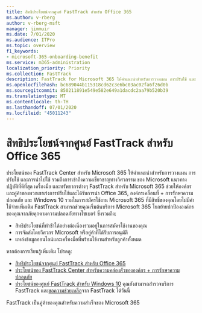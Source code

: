 ```yaml
---
title: สิทธิประโยชน์จากศูนย์ FastTrack สำหรับ Office 365
ms.author: v-rberg
author: v-rberg-msft
manager: jimmuir
ms.date: 7/01/2020
ms.audience: ITPro
ms.topic: overview
f1_keywords:
- microsoft-365-onboarding-benefit
ms.service: m365-administration
localization_priority: Priority
ms.collection: FastTrack
description: FastTrack for Microsoft 365 ให้คําแนะนําสําหรับการวางแผน การปรับใช้ และการยอมรับ รวมถึงการเข้าถึงความเชี่ยวชาญด้านวิศวกรรมของ Microsoft แนวทางปฏิบัติที่ดีที่สุด เครื่องมือ และทรัพยากรต่างๆ FastTrack สําหรับ Microsoft 365 ช่วยให้องค์กรและคู่ค้าของพวกเขาเร่งการปรับใช้และได้รับการนํา Office 365, Windows 10 และ Mobility ขององค์กร + การรักษาความปลอดภัย
ms.openlocfilehash: bc689044b115318cd62c3e6bc03ac02fa6f26d0b
ms.sourcegitcommit: 850211891e549e582e649a1dacdc2aa79b520b39
ms.translationtype: MT
ms.contentlocale: th-TH
ms.lasthandoff: 07/01/2020
ms.locfileid: "45011243"
---
```

# <a name="fasttrack-center-benefit-for-microsoft-365"></a>สิทธิประโยชน์จากศูนย์ FastTrack สำหรับ Office 365

ประโยชน์ของ FastTrack Center สําหรับ Microsoft 365 ให้คําแนะนําสําหรับการวางแผน การปรับใช้ และการนําไปใช้ รวมถึงการเข้าถึงความเชี่ยวชาญทางวิศวกรรม ของ Microsoft แนวทางปฏิบัติที่ดีที่สุด เครื่องมือ และทรัพยากรต่างๆ FastTrack สําหรับ Microsoft 365 ช่วยให้องค์กรและคู่ค้าของพวกเขาเร่งการปรับใช้และได้รับการนํา Office 365, องค์กรเคลื่อนที่ + การรักษาความปลอดภัย และ Windows 10 รวมในการสมัครใช้งาน Microsoft 365 ที่มีสิทธิ์ของคุณโดยไม่มีค่าใช้จ่ายเพิ่มเติม FastTrack สามารถช่วยคุณเริ่มต้นบริการ Microsoft 365 โยกย้ายปกป้ององค์กรของคุณจากภัยคุกคามความปลอดภัยทางไซเบอร์ ซึ่งรวมถึง:

- สิทธิประโยชน์ที่ทําซ้ําได้อย่างต่อเนื่องรวมอยู่ในการสมัครใช้งานของคุณ
- การจัดส่งโดยวิศวกร Microsoft หรือคู่ค้าที่ได้รับการอนุมัติ
- แหล่งข้อมูลออนไลน์และเครื่องมือที่พร้อมใช้งานสําหรับลูกค้าทั้งหมด
  
หากต้องการเรียนรู้เพิ่มเติม โปรดดู:

- [สิทธิประโยชน์จากศูนย์ FastTrack สำหรับ Office 365](O365-fasttrack-benefit-for-office-365.md) 
- [ประโยชน์ของ FastTrack Center สําหรับความคล่องตัวขององค์กร + การรักษาความปลอดภัย](EMS-fasttrack-benefit-for-EMS.md)
- [ประโยชน์ของศูนย์ FastTrack สําหรับ Windows 10](Win-10-fasttrack-benefit-for-Windows-10.md) คุณยังสามารถสํารวจบริการ FastTrack และ[ขอความช่วยเหลือ](https://go.microsoft.com/fwlink/p/?LinkId=2003903)จาก FastTrack ได้วันนี้

FastTrack เป็นคู่ค้าของคุณสําหรับความสําเร็จของ Microsoft 365
  